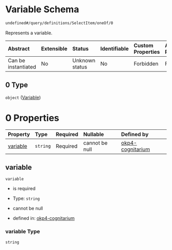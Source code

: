 # Variable Schema

```txt
undefined#/query/definitions/SelectItem/oneOf/0
```

Represents a variable.

| Abstract            | Extensible | Status         | Identifiable | Custom Properties | Additional Properties | Access Restrictions | Defined In                                                                     |
| :------------------ | :--------- | :------------- | :----------- | :---------------- | :-------------------- | :------------------ | :----------------------------------------------------------------------------- |
| Can be instantiated | No         | Unknown status | No           | Forbidden         | Forbidden             | none                | [okp4-cognitarium.json\*](schema/okp4-cognitarium.json "open original schema") |

## 0 Type

`object` ([Variable](okp4-cognitarium-querymsg-definitions-selectitem-oneof-variable.md))

# 0 Properties

| Property              | Type     | Required | Nullable       | Defined by                                                                                                                                                                       |
| :-------------------- | :------- | :------- | :------------- | :------------------------------------------------------------------------------------------------------------------------------------------------------------------------------- |
| [variable](#variable) | `string` | Required | cannot be null | [okp4-cognitarium](okp4-cognitarium-querymsg-definitions-selectitem-oneof-variable-properties-variable.md "undefined#/query/definitions/SelectItem/oneOf/0/properties/variable") |

## variable



`variable`

*   is required

*   Type: `string`

*   cannot be null

*   defined in: [okp4-cognitarium](okp4-cognitarium-querymsg-definitions-selectitem-oneof-variable-properties-variable.md "undefined#/query/definitions/SelectItem/oneOf/0/properties/variable")

### variable Type

`string`
